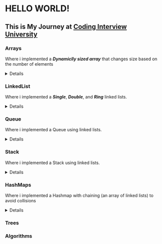 # HELLO WORLD!
## This is My Journey at [Coding Interview University](https://github.com/jwasham/coding-interview-university)
### Arrays

Where i implemented a _**Dynamiclly sized array**_ that changes size based on the number of elements
<details>

* void push(data, arr)
* void insertElement(data, index, arr) 
* void removeElement(index, arr)
* void resizeArray(arr)
* void prepend(data, arr)
* int pop(arr)
* void swap(a, b)
* void quickSortArray(arr, low, high)
* int findElement(start, data, arr)
* void removeAllEqual(data, arr)
</details>

### LinkedList

Where i implemented a _**Single**_, _**Double**_, and _**Ring**_ linked lists.
<details>

* void addHeadNode(data)
* void addLastNode(data)
* int deleteNode(index)
* void reverseList()
* void swapNode(a,b);
* node *findNode(int)
* int insertNode(data, index)
* void printList()
</details>
 
### Queue

Where i implemented a Queue using linked lists.
<details>
 
* void enqueue(data)
* int dequeue()
* int printqueue(index)

</details>
 
### Stack

Where i implemented a Stack using linked lists.
<details>

* void push(data)
* int pop()
* int printstack()
* void sortstack()
* int peekstack()

</details>
 
### HashMaps

Where i implemented a Hashmap with chaining (an array of linked lists) to avoid collisions 
<details>

* hash_table *createHashtable(int size)
* void add(table, key, data)
* int hash(key, size)
* node *find(table, key)
* void printTable(table)
* void delete(table, key)
* void destroy(table)
</details>

### Trees
### Algorithms
